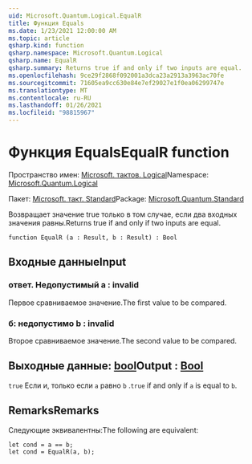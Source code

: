 ```yaml
---
uid: Microsoft.Quantum.Logical.EqualR
title: Функция Equals
ms.date: 1/23/2021 12:00:00 AM
ms.topic: article
qsharp.kind: function
qsharp.namespace: Microsoft.Quantum.Logical
qsharp.name: EqualR
qsharp.summary: Returns true if and only if two inputs are equal.
ms.openlocfilehash: 9ce29f2868f092001a3dca23a2913a3963ac70fe
ms.sourcegitcommit: 71605ea9cc630e84e7ef29027e1f0ea06299747e
ms.translationtype: MT
ms.contentlocale: ru-RU
ms.lasthandoff: 01/26/2021
ms.locfileid: "98815967"
---
```

# <a name="equalr-function"></a><span data-ttu-id="2ec93-102">Функция Equals</span><span class="sxs-lookup"><span data-stu-id="2ec93-102">EqualR function</span></span>

<span data-ttu-id="2ec93-103">Пространство имен: [Microsoft. тактов. Logical](xref:Microsoft.Quantum.Logical)</span><span class="sxs-lookup"><span data-stu-id="2ec93-103">Namespace: [Microsoft.Quantum.Logical](xref:Microsoft.Quantum.Logical)</span></span>

<span data-ttu-id="2ec93-104">Пакет: [Microsoft. такт. Standard](https://nuget.org/packages/Microsoft.Quantum.Standard)</span><span class="sxs-lookup"><span data-stu-id="2ec93-104">Package: [Microsoft.Quantum.Standard](https://nuget.org/packages/Microsoft.Quantum.Standard)</span></span>


<span data-ttu-id="2ec93-105">Возвращает значение true только в том случае, если два входных значения равны.</span><span class="sxs-lookup"><span data-stu-id="2ec93-105">Returns true if and only if two inputs are equal.</span></span>

```qsharp
function EqualR (a : Result, b : Result) : Bool
```


## <a name="input"></a><span data-ttu-id="2ec93-106">Входные данные</span><span class="sxs-lookup"><span data-stu-id="2ec93-106">Input</span></span>

### <a name="a--__invalidresult__"></a><span data-ttu-id="2ec93-107">ответ. __Недопустимый <Result>__</span><span class="sxs-lookup"><span data-stu-id="2ec93-107">a : __invalid<Result>__</span></span>

<span data-ttu-id="2ec93-108">Первое сравниваемое значение.</span><span class="sxs-lookup"><span data-stu-id="2ec93-108">The first value to be compared.</span></span>


### <a name="b--__invalidresult__"></a><span data-ttu-id="2ec93-109">б: __недопустимо <Result>__</span><span class="sxs-lookup"><span data-stu-id="2ec93-109">b : __invalid<Result>__</span></span>

<span data-ttu-id="2ec93-110">Второе сравниваемое значение.</span><span class="sxs-lookup"><span data-stu-id="2ec93-110">The second value to be compared.</span></span>



## <a name="output--bool"></a><span data-ttu-id="2ec93-111">Выходные данные: [bool](xref:microsoft.quantum.lang-ref.bool)</span><span class="sxs-lookup"><span data-stu-id="2ec93-111">Output : [Bool](xref:microsoft.quantum.lang-ref.bool)</span></span>

<span data-ttu-id="2ec93-112">`true` Если и, только если `a` равно `b` .</span><span class="sxs-lookup"><span data-stu-id="2ec93-112">`true` if and only if `a` is equal to `b`.</span></span>

## <a name="remarks"></a><span data-ttu-id="2ec93-113">Remarks</span><span class="sxs-lookup"><span data-stu-id="2ec93-113">Remarks</span></span>

<span data-ttu-id="2ec93-114">Следующие эквивалентны:</span><span class="sxs-lookup"><span data-stu-id="2ec93-114">The following are equivalent:</span></span>

```qsharp
let cond = a == b;
let cond = EqualR(a, b);
```
